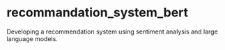 # recommandation_system_bert
Developing a recommendation system using sentiment analysis and large language models.
